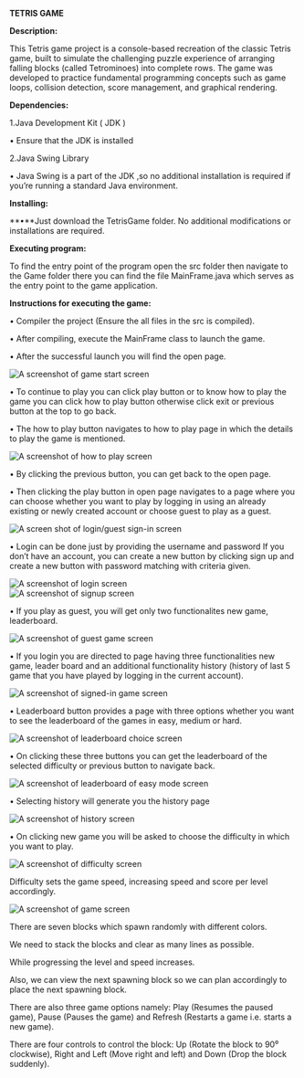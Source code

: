 **TETRIS GAME**

**Description:**

This Tetris game project is a console-based recreation of the classic Tetris game, built to simulate the challenging puzzle experience of arranging falling blocks (called Tetrominoes) into complete rows. The game was developed to practice fundamental programming concepts such as game loops, collision detection, score management, and graphical rendering.

**Dependencies:**

1.Java Development Kit ( JDK )

• Ensure that the JDK is installed

2.Java Swing Library

• Java Swing is a part of the JDK ,so no additional installation is required if you’re running a standard Java environment.

**Installing:**

**•**Just download the TetrisGame folder. No additional modifications or installations are required.

**Executing program:**

To find the entry point of the program open the src folder then navigate to the Game folder there you can find the file MainFrame.java which serves as the entry point to the game application.

**Instructions for executing the game:**

• Compiler the project (Ensure the all files in the src is compiled).

• After compiling, execute the MainFrame class to launch the game.

• After the successful launch you will find the open page.

![A screenshot of game start screen](screenshots/openpage.png)

• To continue to play you can click play button or to know how to play the game you can click how to play button otherwise click exit or previous button at the top to go back.

• The how to play button navigates to how to play page in which the details to play the game is mentioned.

![A screenshot of how to play screen](screenshots/how_to_play.jpg)

• By clicking the previous button, you can get back to the open page.

• Then clicking the play button in open page navigates to a page where you can choose whether you want to play by logging in using an already existing or newly created account or choose guest to play as a guest.

![A screen shot of login/guest sign-in screen](screenshots/loginoption.png)

• Login can be done just by providing the username and password If you don’t have an account, you can create a new button by clicking sign up and create a new button with password matching with criteria given.

![A screenshot of login screen](screenshots/login_panel.png)  
![A screenshot of signup screen](screenshots/signup_panel.png)

• If you play as guest, you will get only two functionalites new game, leaderboard.

![A screenshot of guest game screen](screenshots/guestplay.png)

• If you login you are directed to page having three functionalities new game, leader board and an additional functionality history (history of last 5 game that you have played by logging in the current account).

![A screenshot of signed-in game screen](screenshots/signinplay.png)

• Leaderboard button provides a page with three options whether you want to see the leaderboard of the games in easy, medium or hard.

![A screenshot of leaderboard choice screen](screenshots/leaderboard_choice.png)

• On clicking these three buttons you can get the leaderboard of the selected difficulty or previous button to navigate back.

![A screenshot of leaderboard of easy mode screen](screenshots/leaderboard.png)

• Selecting history will generate you the history page

![A screenshot of history screen](screenshots/history.png)

• On clicking new game you will be asked to choose the difficulty in which you want to play.

![A screenshot of difficulty screen](screenshots/difficulty_choice.png)

Difficulty sets the game speed, increasing speed and score per level accordingly.

![A screenshot of game screen](screenshots/gamepanel.png)

There are seven blocks which spawn randomly with different colors.

We need to stack the blocks and clear as many lines as possible.

While progressing the level and speed increases.

Also, we can view the next spawning block so we can plan accordingly to place the next spawning block.

There are also three game options namely: Play (Resumes the paused game), Pause (Pauses the game) and Refresh (Restarts a game i.e. starts a new game).

There are four controls to control the block: Up (Rotate the block to 90⁰ clockwise), Right and Left (Move right and left) and Down (Drop the block suddenly).